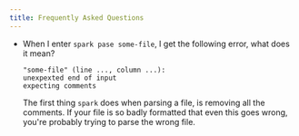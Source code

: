 ```yaml
---
title: Frequently Asked Questions
---
```


- When I enter `spark pase some-file`, I get the following error, what does it mean?
    ```
    "some-file" (line ..., column ...):
    unexpexted end of input
    expecting comments
    ```
    
    The first thing `spark` does when parsing a file, is removing all the comments.
    If your file is so badly formatted that even this goes wrong, you're probably trying to parse the wrong file.
